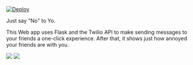 <a href="https://heroku.com/deploy?template=https://github.com/laurenorsini/one-click-message/">
  <img src="https://www.herokucdn.com/deploy/button.png" alt="Deploy">
</a>

Just say "No" to Yo. 

This Web app uses Flask and the Twilio API to make sending messages to your friends a one-click experience. After that, it shows just how annoyed your friends are with you. 

<img src="/app2.png" />
<img src="/app1.png" />
